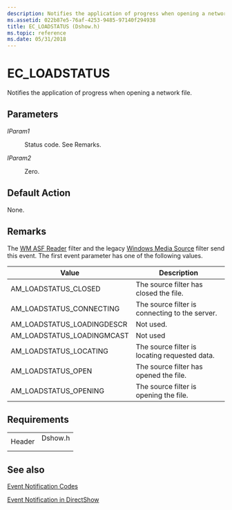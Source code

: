 ```yaml
---
description: Notifies the application of progress when opening a network file.
ms.assetid: 022b87e5-76af-4253-9485-97140f294938
title: EC_LOADSTATUS (Dshow.h)
ms.topic: reference
ms.date: 05/31/2018
---
```


# EC\_LOADSTATUS

Notifies the application of progress when opening a network file.

## Parameters

<dl> <dt>

<span id="lParam1"></span><span id="lparam1"></span><span id="LPARAM1"></span>*lParam1*
</dt> <dd>

Status code. See Remarks.

</dd> <dt>

<span id="lParam2"></span><span id="lparam2"></span><span id="LPARAM2"></span>*lParam2*
</dt> <dd>

Zero.

</dd> </dl>

## Default Action

None.

## Remarks

The [WM ASF Reader](wm-asf-reader-filter.md) filter and the legacy [Windows Media Source](windows-media-source-filter.md) filter send this event. The first event parameter has one of the following values.



| Value                        | Description                                    |
|------------------------------|------------------------------------------------|
| AM\_LOADSTATUS\_CLOSED       | The source filter has closed the file.         |
| AM\_LOADSTATUS\_CONNECTING   | The source filter is connecting to the server. |
| AM\_LOADSTATUS\_LOADINGDESCR | Not used.                                      |
| AM\_LOADSTATUS\_LOADINGMCAST | Not used                                       |
| AM\_LOADSTATUS\_LOCATING     | The source filter is locating requested data.  |
| AM\_LOADSTATUS\_OPEN         | The source filter has opened the file.         |
| AM\_LOADSTATUS\_OPENING      | The source filter is opening the file.         |



 

## Requirements



|                   |                                                                                    |
|-------------------|------------------------------------------------------------------------------------|
| Header<br/> | <dl> <dt>Dshow.h</dt> </dl> |



## See also

<dl> <dt>

[Event Notification Codes](event-notification-codes.md)
</dt> <dt>

[Event Notification in DirectShow](event-notification-in-directshow.md)
</dt> </dl>

 

 





